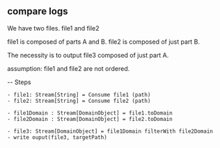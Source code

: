 ## compare logs

We have two files. file1 and file2

file1 is composed of parts A and B.
file2 is composed of just part B.

The necessity is to output file3 composed of just part A.

assumption: file1 and file2 are not ordered.

-- Steps

    - file1: Stream[String] = Consume file1 (path)
    - file2: Stream[String] = Consume file2 (path)
    
    - file1Domain : Stream[DomainObject] = file1.toDomain
    - file2Domain : Stream[DomainObject] = file2.toDomain

    - file3: Stream[DomainObject] = file1Domain filterWith file2Domain
    - write ouput(file3, targetPath)


